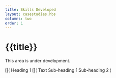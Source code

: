 ```yaml
---
title: Skills Developed
layout: casestudies.hbs
columns: two
order: 1
---
```


# {{title}}
This area is under development.

[](
Heading 1
[](
Text
Sub-heading 1
Sub-heading 2
)
